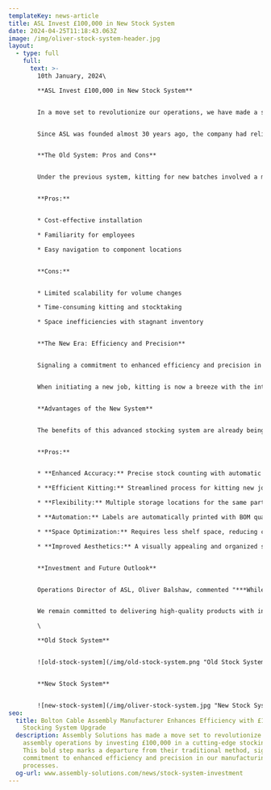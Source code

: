 ```yaml
---
templateKey: news-article
title: ASL Invest £100,000 in New Stock System
date: 2024-04-25T11:18:43.063Z
image: /img/oliver-stock-system-header.jpg
layout:
  - type: full
    full:
      text: >-
        10th January, 2024\

        **ASL Invest £100,000 in New Stock System**


        In a move set to revolutionize our operations, we have made a significant investment of £100,000 in a cutting-edge stocking system. This bold step marks a departure from our old fashioned labelled brown boxes, to a modern and more efficient electronic QR Code stocking system.


        Since ASL was founded almost 30 years ago, the company had relied on an older stocking system, where components were arranged on shelves according to part numbers. While this system had its merits, such as being cost-effective and relatively easy to navigate, it posed challenges in scalability and time efficiency.


        **The Old System: Pros and Cons**


        Under the previous system, kitting for new batches involved a manual process. Kitters would consult a Bill of Materials (BOM), locate the part number on the shelf, and manually record quantities on blank labels for operator identification during assembly setup. While this method was familiar and inexpensive to implement, it had notable drawbacks:


        **Pros:**


        * Cost-effective installation

        * Familiarity for employees

        * Easy navigation to component locations


        **Cons:**


        * Limited scalability for volume changes

        * Time-consuming kitting and stocktaking

        * Space inefficiencies with stagnant inventory


        **The New Era: Efficiency and Precision**


        Signaling a commitment to enhanced efficiency and precision in our manufacturing processes, the recent investment has ushered in a new era for ASL, where each component is now organised based on availability rather than part number sequence. This modernized approach streamlines the kitting process, improves accuracy and improves efficiency at every stage.


        When initiating a new job, kitting is now a breeze with the introduction of a BOM location report. This report pinpoints the exact storage location of each component. Kitters simply scan the QR code at each designated spot, automatically deducting the required quantity as per the BOM. A printed label, detailing the part number and quantity, is then generated and attached to the components, ready for assembly.


        **Advantages of the New System**


        The benefits of this advanced stocking system are already being felt throughout the organisation:


        **Pros:**


        * **Enhanced Accuracy:** Precise stock counting with automatic deductions.

        * **Efficient Kitting:** Streamlined process for kitting new jobs.

        * **Flexibility:** Multiple storage locations for the same part number.

        * **Automation:** Labels are automatically printed with BOM quantity and part number.

        * **Space Optimization:** Requires less shelf space, reducing clutter.

        * **Improved Aesthetics:** A visually appealing and organized system.


        **Investment and Future Outlook**


        Operations Director of ASL, Oliver Balshaw, commented "***While the transition to this state-of-the-art system required a substantial investment, exceeding £100,000 for scanners and printers, this as a strategic move towards future-proofing our operations and as we strive to grow beyond £10million turnover.***"


        We remain committed to delivering high-quality products with increased efficiency, setting a new standard in [cable assembly manufacturing](https://www.assembly-solutions.com/cable-assembly).\

        \

        **O﻿ld Stock System**


        ![old-stock-system](/img/old-stock-system.png "Old Stock System")


        **N﻿ew Stock System**


        ![new-stock-system](/img/oliver-stock-system.jpg "New Stock System")
seo:
  title: Bolton Cable Assembly Manufacturer Enhances Efficiency with £100,000
    Stocking System Upgrade
  description: Assembly Solutions has made a move set to revolutionize their cable
    assembly operations by investing £100,000 in a cutting-edge stocking system.
    This bold step marks a departure from their traditional method, signaling a
    commitment to enhanced efficiency and precision in our manufacturing
    processes.
  og-url: www.assembly-solutions.com/news/stock-system-investment
---
```

